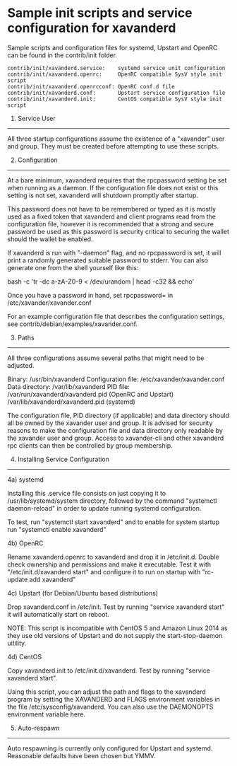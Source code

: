 Sample init scripts and service configuration for xavanderd
==========================================================

Sample scripts and configuration files for systemd, Upstart and OpenRC
can be found in the contrib/init folder.

    contrib/init/xavanderd.service:    systemd service unit configuration
    contrib/init/xavanderd.openrc:     OpenRC compatible SysV style init script
    contrib/init/xavanderd.openrcconf: OpenRC conf.d file
    contrib/init/xavanderd.conf:       Upstart service configuration file
    contrib/init/xavanderd.init:       CentOS compatible SysV style init script

1. Service User
---------------------------------

All three startup configurations assume the existence of a "xavander" user
and group.  They must be created before attempting to use these scripts.

2. Configuration
---------------------------------

At a bare minimum, xavanderd requires that the rpcpassword setting be set
when running as a daemon.  If the configuration file does not exist or this
setting is not set, xavanderd will shutdown promptly after startup.

This password does not have to be remembered or typed as it is mostly used
as a fixed token that xavanderd and client programs read from the configuration
file, however it is recommended that a strong and secure password be used
as this password is security critical to securing the wallet should the
wallet be enabled.

If xavanderd is run with "-daemon" flag, and no rpcpassword is set, it will
print a randomly generated suitable password to stderr.  You can also
generate one from the shell yourself like this:

bash -c 'tr -dc a-zA-Z0-9 < /dev/urandom | head -c32 && echo'

Once you have a password in hand, set rpcpassword= in /etc/xavander/xavander.conf

For an example configuration file that describes the configuration settings,
see contrib/debian/examples/xavander.conf.

3. Paths
---------------------------------

All three configurations assume several paths that might need to be adjusted.

Binary:              /usr/bin/xavanderd
Configuration file:  /etc/xavander/xavander.conf
Data directory:      /var/lib/xavanderd
PID file:            /var/run/xavanderd/xavanderd.pid (OpenRC and Upstart)
                     /var/lib/xavanderd/xavanderd.pid (systemd)

The configuration file, PID directory (if applicable) and data directory
should all be owned by the xavander user and group.  It is advised for security
reasons to make the configuration file and data directory only readable by the
xavander user and group.  Access to xavander-cli and other xavanderd rpc clients
can then be controlled by group membership.

4. Installing Service Configuration
-----------------------------------

4a) systemd

Installing this .service file consists on just copying it to
/usr/lib/systemd/system directory, followed by the command
"systemctl daemon-reload" in order to update running systemd configuration.

To test, run "systemctl start xavanderd" and to enable for system startup run
"systemctl enable xavanderd"

4b) OpenRC

Rename xavanderd.openrc to xavanderd and drop it in /etc/init.d.  Double
check ownership and permissions and make it executable.  Test it with
"/etc/init.d/xavanderd start" and configure it to run on startup with
"rc-update add xavanderd"

4c) Upstart (for Debian/Ubuntu based distributions)

Drop xavanderd.conf in /etc/init.  Test by running "service xavanderd start"
it will automatically start on reboot.

NOTE: This script is incompatible with CentOS 5 and Amazon Linux 2014 as they
use old versions of Upstart and do not supply the start-stop-daemon uitility.

4d) CentOS

Copy xavanderd.init to /etc/init.d/xavanderd. Test by running "service xavanderd start".

Using this script, you can adjust the path and flags to the xavanderd program by
setting the XAVANDERD and FLAGS environment variables in the file
/etc/sysconfig/xavanderd. You can also use the DAEMONOPTS environment variable here.

5. Auto-respawn
-----------------------------------

Auto respawning is currently only configured for Upstart and systemd.
Reasonable defaults have been chosen but YMMV.
